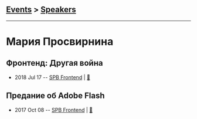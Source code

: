 ## [Events](../README.md) > [Speakers](../speakers.md)
---

# Мария Просвирнина

## Фронтенд: Другая война
- 2018 Jul 17 -- [SPB Frontend](https://youtu.be/HHuRlxVX77o?t=41m6s)  | [:notebook:](http://amp.gs/79Ts)  
## Предание об Adobe Flash
- 2017 Oct 08 -- [SPB Frontend](https://www.youtube.com/watch?v=STxBvk98mf8)  | [:notebook:](https://goo.gl/BGGTix)  
